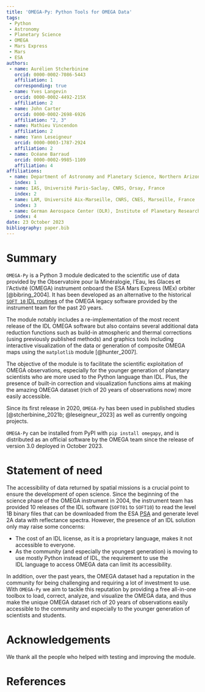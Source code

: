 ```yaml
---
title: 'OMEGA-Py: Python Tools for OMEGA Data'
tags:
 - Python
 - Astronomy
 - Planetary Science
 - OMEGA
 - Mars Express
 - Mars
 - ESA
authors:
 - name: Aurélien Stcherbinine
   orcid: 0000-0002-7086-5443
   affiliation: 1
   corresponding: true
 - name: Yves Langevin
   orcid: 0000-0002-4492-215X
   affiliation: 2
 - name: John Carter
   orcid: 0000-0002-2698-6926
   affiliation: "2, 3"
 - name: Mathieu Vincendon
   affiliation: 2
 - name: Yann Leseigneur
   orcid: 0000-0003-1787-2924
   affiliation: 2
 - name: Océane Barraud
   orcid: 0000-0002-9985-1109
   affiliation: 4
affiliations:
 - name: Department of Astronomy and Planetary Science, Northern Arizona University, Flagstaff, AZ USA
   index: 1
 - name: IAS, Université Paris-Saclay, CNRS, Orsay, France
   index: 2
 - name: LAM, Université Aix-Marseille, CNRS, CNES, Marseille, France
   index: 3
 - name: German Aerospace Center (DLR), Institute of Planetary Research, Berlin, Germany
   index: 4
date: 23 October 2023
bibliography: paper.bib
---
```


# Summary
`OMEGA-Py` is a Python 3 module dedicated to the scientific use of data provided by the 
Observatoire pour la Minéralogie, l'Eau, les Glaces et l'Activité (OMEGA) instrument onboard
the ESA Mars Express (MEx) orbiter [@bibring_2004].
It has been developed as an alternative to the historical [`SOFT 10` IDL routines](ftp://psa.esac.esa.int/pub/mirror/MARS-EXPRESS/OMEGA/MEX-M-OMEGA-2-EDR-FLIGHT-EXT7-V1.0/SOFTWARE/)
of the OMEGA legacy software provided by the instrument team for the past 20 years.

The module notably includes a re-implementation of the most recent release of the IDL OMEGA
software but also contains several additional data reduction functions such as build-in
atmospheric and thermal corrections (using previously published methods) and graphics tools
including interactive visualization of the data or generation of composite OMEGA maps using
the `matplotlib` module [@hunter_2007].

The objective of the module is to facilitate the scientific exploitation of OMEGA observations,
especially for the younger generation of planetary scientists who are more used to the Python
language than IDL. Plus, the presence of built-in correction and visualization functions
aims at making the amazing OMEGA dataset (rich of 20 years of observations now) more 
easily accessible.

Since its first release in 2020, `OMEGA-Py` has been used in published studies
[@stcherbinine_2021b; @leseigneur_2023] as well as currently ongoing projects.

`OMEGA-Py` can be installed from PyPI with `pip install omegapy`, and
is distributed as an official software by the OMEGA team
since the release of version 3.0 deployed in October 2023.


# Statement of need
The accessibility of data returned by spatial missions is a crucial point to ensure the
development of open science.
Since the beginning of the science phase of the OMEGA instrument in 2004, the instrument
team has provided 10 releases of the IDL software (`SOFT01` to `SOFT10`) to read the
level 1B binary files that can be downloaded from the ESA [PSA](https://archives.esac.esa.int/psa/#!Table%20View/OMEGA=instrument) 
and generate level 2A data with reflectance spectra.
However, the presence of an IDL solution only may raise some concerns:
 * The cost of an IDL license, as it is a proprietary language, makes it not accessible to everyone.
 * As the community (and especially the youngest generation) is moving to use mostly Python
   instead of IDL, the requirement to use the IDL language to access OMEGA data can limit its
   accessibility.

In addition, over the past years, the OMEGA dataset had a reputation in the community
for being challenging and requiring a lot of investment to use.
With `OMEGA-Py` we aim to tackle this reputation by providing a free all-in-one toolbox
to load, correct, analyze, and visualize the OMEGA data, and thus make the unique OMEGA dataset
rich of 20 years of observations easily accessible to the community and especially to
the younger generation of scientists and students.


# Acknowledgements
We thank all the people who helped with testing and improving the module.


# References

